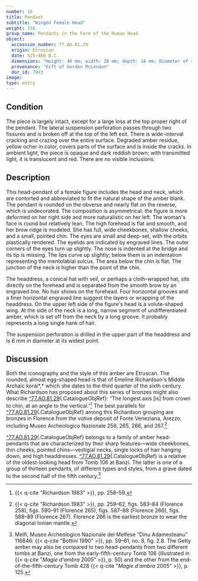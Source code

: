 ```yaml
---
number: 16
title: Pendant
subtitle: "Winged Female Head"
weight: 316
group_name: Pendants in the Form of the Human Head
object:
  accession_number: 77.AO.81.29
  origin: Etruscan
  date: 525–480 B.C.
  dimensions: "Height: 40 mm; width: 20 mm; depth: 18 mm; Diameter of suspension hole: 6 mm; Weight: 8.7 g"
  provenance: "Gift of Gordon McLendon"
  dor_id: 7943
image:
type: entry
---
```


## Condition

The piece is largely intact, except for a large loss at the top proper right of the pendant. The lateral suspension perforation passes through two fissures and is broken off at the top of the left exit. There is wide-interval cracking and crazing over the entire surface. Degraded amber residue, yellow ocher in color, covers parts of the surface and is inside the cracks. In ambient light, the piece is opaque and dark reddish brown; with transmitted light, it is translucent and red. There are no visible inclusions.

## Description

This head-pendant of a female figure includes the head and neck, which are contorted and abbreviated to fit the natural shape of the amber blank. The pendant is rounded on the obverse and nearly flat on the reverse, which is undecorated. The composition is asymmetrical: the figure is more deformed on her right side and more naturalistic on her left. The woman's face is round but relatively lean. The high forehead is flat and smooth, and her brow ridge is modeled. She has full, wide cheekbones, shallow cheeks, and a small, pointed chin. The eyes are small and deep-set, with the orbits plastically rendered. The eyelids are indicated by engraved lines. The outer corners of the eyes turn up slightly. The nose is indented at the bridge and its tip is missing. The lips curve up slightly; below them is an indentation representing the mentolabial sulcus. The area below the chin is flat. The junction of the neck is higher than the point of the chin.

The headdress, a conical hat with veil, or perhaps a cloth-wrapped hat, sits directly on the forehead and is separated from the smooth brow by an engraved line. No hair shows on the forehead. Four horizontal grooves and a finer horizontal engraved line suggest the layers or wrapping of the headdress. On the upper left side of the figure's head is a volute-shaped wing. At the side of the neck is a long, narrow segment of undifferentiated amber, which is set off from the neck by a long groove. It probably represents a long single hank of hair.

The suspension perforation is drilled in the upper part of the headdress and is 6 mm in diameter at its widest point.

## Discussion

Both the iconography and the style of this amber are Etruscan. The rounded, almost egg-shaped head is that of Emeline Richardson's Middle Archaic korai*,* which she dates to the third quarter of the sixth century. What Richardson has proposed about this series of bronzes might also describe [^77.AO.81.29](#cat-77.AO.81.29){.CatalogueObjRef}: “The longest axis [is] from crown to chin, at an angle to the vertical.”[^1] The best parallels for [^77.AO.81.29](#cat-77.AO.81.29){.CatalogueObjRef} among this Richardson grouping are bronzes in Florence from the votive deposit of Fonte Veneziana, Arezzo, including Museo Archeologico Nazionale 258, 265, 266, and 267.[^2]

[^77.AO.81.29](#cat-77.AO.81.29){.CatalogueObjRef} belongs to a family of amber head-pendants that are characterized by their sharp features—wide cheekbones, thin cheeks, pointed chins—vestigial necks, single locks of hair hanging down, and high headdresses. [^77.AO.81.29](#cat-77.AO.81.29){.CatalogueObjRef} is a relative of the oldest-looking head from Tomb 106 at Banzi. The latter is one of a group of thirteen pendants, of different types and styles, from a grave dated to the second half of the fifth century.[^3]


[^1]: {{< q-cite "Richardson 1983" >}}, pp. 258–59.

[^2]: {{< q-cite "Richardson 1983" >}}, pp. 259–62, figs. 583–84 (Florence 258), figs. 590–91 (Florence 265), figs. 587–88 (Florence 266), figs. 588–89 (Florence 267). Florence 266 is the earliest bronze to wear the diagonal Ionian mantle.

[^3]: Melfi, Museo Archeologico Nazionale del Melfese “Dinu Adamesteanu” 116846: {{< q-cite "Bottini 1990" >}}, pp. 59–61, no. 8, fig. 2.8. The Getty amber may also be compared to two head-pendants from two different tombs at Banzi, one from the early-fifth-century Tomb 106 (illustrated in {{< q-cite "*Magie d'ambra* 2005" >}}, p. 50) and the other from the end-of-the-fifth-century Tomb 428 {{< q-cite "*Magie d'ambra* 2005" >}}, p. 125.
